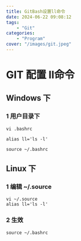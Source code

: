 ```yaml
---
title: GitBash设置ll命令
date: 2024-06-22 09:08:12
tags: 
    - "Git"
categories:
    - "Program"
cover: "/images/git.jpeg"
---
```

# GIT 配置 ll命令

## Windows 下

### 1 用户目录下

```shell
vi .bashrc
```

```shell
alias ll='ls -l'
```

```shell
source ~/.bashrc
```

## Linux 下

### 1 编辑 ~/.source

```shell
vi ~/.source
alias ll='ls -l'
```

### 2 生效

```shell
source ~/.bashrc
```